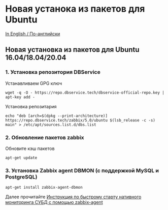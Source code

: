 # Новая устанока из пакетов для Ubuntu

[In English / По-английски](UBUNTUINSTALL.md)

## Новая установка из пакетов для Ubuntu 16.04/18.04/20.04

### 1. Установка репозитория DBService

Устанавливаем GPG ключ
~~~~
wget -q -O - https://repo.dbservice.tech/dbservice-official-repo.key | apt-key add -
~~~~

Установка репозитария
~~~~
echo "deb [arch=$(dpkg --print-architecture)] https://repo.dbservice.tech/zabbix/5.0/ubuntu $(lsb_release -c -s) main" > /etc/apt/sources.list.d/dbs.list
~~~~

### 2. Обновление пакетов zabbix

Обновите кэш пакетов
~~~~
apt-get update
~~~~


### 3. Установка Zabbix agent DBMON (с поддержкой MySQL и PostgreSQL)

~~~~
apt-get install zabbix-agent-dbmon
~~~~

Далее прочитайте [Инструкция по быстрому старту нативного мониторинга СУБД с помощью zabbix-agent](HOWTO_START_DBMON.ru.md)
